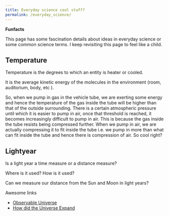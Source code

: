 ```yaml
---
title: Everyday science cool stuff?
permalink: /everyday_science/
---
```

__Funfacts__

This page has some fascination details about ideas in everyday science or some common science terms. I keep revisiting this page to feel like a child.

## Temperature
Temperature is the degrees to which an entity is heater or cooled.

It is the average kinetic energy of the molecules in the environment (room, auditorium, body, etc ).

So, when we pump in gas in the vehicle tube, we are exerting some energy and hence the temperature of the gas inside the tube will be higher than that of the outside surrounding.
There is a certain atmospheric pressure until which it is easier to pump in air, once that threshold is reached, it becomes increasingly difficult to pump in air. This is because the gas inside the tube resists being compressed further. When we pump in air, we are actually compressing it to fit inside the tube i.e. we pump in more than what can fit inside the tube and hence there is compression of air. So cool right?

## Lightyear
Is a light year a time measure or a distance measure?

Where is it used? How is it used?

Can we measure our distance from the Sun and Moon in light years?

Awesome links
- [Observable Universe](https://en.wikipedia.org/wiki/Observable_universe)
- [How did the Universe Expand](https://www.forbes.com/sites/startswithabang/2019/02/26/how-did-the-universe-expand-to-46-billion-light-years-in-just-13-8-billion-years/)
